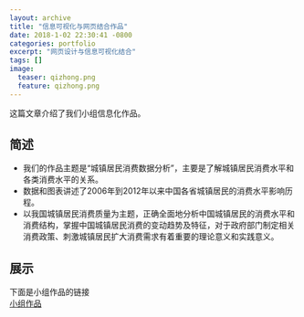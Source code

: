 ```yaml
---
layout: archive
title: "信息可视化与网页结合作品"
date: 2018-1-02 22:30:41 -0800
categories: portfolio
excerpt: "网页设计与信息可视化结合"
tags: []
image: 
  teaser: qizhong.png
  feature: qizhong.png
---
```



这篇文章介绍了我们小组信息化作品。

## 简述
- 我们的作品主题是“城镇居民消费数据分析”，主要是了解城镇居民消费水平和各类消费水平的关系。  
- 数据和图表讲述了2006年到2012年以来中国各省城镇居民的消费水平影响历程。
- 以我国城镇居民消费质量为主题，正确全面地分析中国城镇居民的消费水平和消费结构，掌握中国城镇居民消费的变动趋势及特征，对于政府部门制定相关消费政策、刺激城镇居民扩大消费需求有着重要的理论意义和实践意义。
## 展示
下面是小组作品的链接  
[小组作品](https://chenweishan.github.io/infovis/term/index.html)